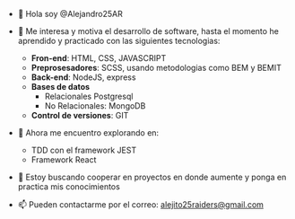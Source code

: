 - 👋 Hola soy @Alejandro25AR
- 👀 Me interesa y motiva el desarrollo de software, hasta el momento he aprendido y practicado con las siguientes tecnologias:
    - <strong>Fron-end</strong>: HTML, CSS, JAVASCRIPT<br>
    - <strong>Preprosesadores</strong>: SCSS, usando metodologias como BEM y BEMIT
    - <strong>Back-end</strong>: NodeJS, express
    - <strong>Bases de datos</strong>
      - Relacionales Postgresql
      - No Relacionales: MongoDB
    - <strong>Control de versiones</strong>: GIT<br>

- 🌱 Ahora me encuentro explorando en: 
    - TDD con el framework JEST
    - Framework React
- 💞️ Estoy buscando cooperar en proyectos en donde aumente y ponga en practica mis conocimientos<br>
- 📫 Pueden contactarme por el correo: alejito25raiders@gmail.com
